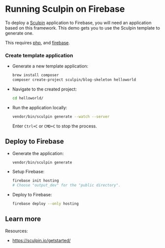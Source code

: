 # Running Sculpin on Firebase

<!--- Generated 2022-08-24 06:38:12.341861 -->

To deploy a [Sculpin](https://sculpin.io) application to Firebase, you will need an application
based on this framework. This demo gets you to use the Sculpin template to generate one. 

This requires [php](https://www.php.net/manual/en/install.php), and [firebase](https://cloud.google.com/firestore/docs/client/get-firebase).


### Create template application


* Generate a new template application: 

    ```bash
    brew install composer
    composer create-project sculpin/blog-skeleton helloworld

    ```




* Navigate to the created project:

    ```bash
    cd helloworld/
    ```

* Run the application locally:

    ```bash
    vendor/bin/sculpin generate --watch --server
    ```

    Enter `Ctrl+C` or `CMD+C` to stop the process.




## Deploy to Firebase

* Generate the application: 

    ```bash
    vendor/bin/sculpin generate
    ```

* Setup Firebase: 

    ```bash
    firebase init hosting
    # Choose "output_dev" for the "public directory".
    ```

* Deploy to Firebase: 

    ```bash
    firebase deploy --only hosting
    ```



## Learn more

Resources: 

- https://sculpin.io/getstarted/
